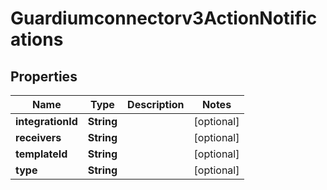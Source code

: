

# Guardiumconnectorv3ActionNotifications


## Properties

| Name | Type | Description | Notes |
|------------ | ------------- | ------------- | -------------|
|**integrationId** | **String** |  |  [optional] |
|**receivers** | **String** |  |  [optional] |
|**templateId** | **String** |  |  [optional] |
|**type** | **String** |  |  [optional] |



